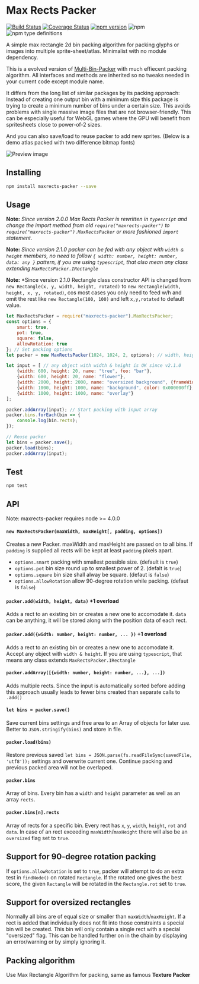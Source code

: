 # Max Rects Packer

[![Build Status](https://travis-ci.org/soimy/maxrects-packer.svg?branch=master)](https://travis-ci.org/soimy/maxrects-packer)
[![Coverage Status](https://coveralls.io/repos/github/soimy/maxrects-packer/badge.svg?branch=master)](https://coveralls.io/github/soimy/maxrects-packer?branch=master)
[![npm version](https://badge.fury.io/js/maxrects-packer.svg)](https://badge.fury.io/js/maxrects-packer)
![npm](https://img.shields.io/npm/dm/maxrects-packer.svg)
![npm type definitions](https://shields-staging.herokuapp.com/npm/types/maxrects-packer.svg)

A simple max rectangle 2d bin packing algorithm for packing glyphs or images into multiple sprite-sheet/atlas. Minimalist with no module dependency.

This is a evolved version of [Multi-Bin-Packer](https://github.com/marekventur/multi-bin-packer) with much effiecent packing algorithm. All interfaces and methods are inherited so no tweaks needed in your current code except module name.

It differs from the long list of similar packages by its packing approach: Instead of creating one output bin with a minimum size this package is trying to create a minimum number of bins under a certain size. This avoids problems with single massive image files that are not browser-friendly. This can be especially useful for WebGL games where the GPU will benefit from spritesheets close to power-of-2 sizes.

And you can also save/load to reuse packer to add new sprites. (Below is a demo atlas packed with two difference bitmap fonts)

![Preview image](https://raw.githubusercontent.com/soimy/maxrects-packer/master/preview.png)

## Installing

```bash
npm install maxrects-packer --save
```

## Usage

**Note:** *Since version 2.0.0 Max Rects Packer is rewritten in `typescript` and change the import method from old `require("maxrects-packer")` to `require("maxrects-packer").MaxRectsPacker` or more fashioned `import` statement.*

**Note:** *Since version 2.1.0 packer can be fed with any object with `width & height` members, no need to follow `{ width: number, height: number, data: any }` pattern, if you are using `typescript`, that also mean any class extending `MaxRectsPacker.IRectangle`*

**Note:** *Since version 2.1.0 Rectangle class constructor API is changed from `new Rectangle(x, y, width, height, rotated)` to `new Rectangle(width, height, x, y, rotated)`, cos most cases you only need to feed w/h and omit the rest like `new Rectangle(100, 100)` and left `x,y,rotated` to default value.

```javascript
let MaxRectsPacker = require("maxrects-packer").MaxRectsPacker;
const options = {
    smart: true,
    pot: true,
    square: false,
    allowRotation: true
}; // Set packing options
let packer = new MaxRectsPacker(1024, 1024, 2, options); // width, height, padding, options

let input = [ // any object with width & height is OK since v2.1.0
    {width: 600, height: 20, name: "tree", foo: "bar"},
    {width: 600, height: 20, name: "flower"},
    {width: 2000, height: 2000, name: "oversized background", {frameWidth: 500, frameHeight: 500}},
    {width: 1000, height: 1000, name: "background", color: 0x000000ff},
    {width: 1000, height: 1000, name: "overlay"}
];

packer.addArray(input); // Start packing with input array
packer.bins.forEach(bin => {
    console.log(bin.rects);
});

// Reuse packer
let bins = packer.save();
packer.load(bins);
packer.addArray(input);

```

## Test

```bash
npm test
```

## API

Note: maxrects-packer requires node >= 4.0.0

#### ```new MaxRectsPacker(maxWidth, maxHeight[, padding, options])```

Creates a new Packer. maxWidth and maxHeight are passed on to all bins. If ```padding``` is supplied all rects will be kept at least ```padding``` pixels apart.

- `options.smart` packing with smallest possible size. (default is `true`)
- `options.pot` bin size round up to smallest power of 2. (defalt is `true`)
- `options.square` bin size shall alway be square. (defaut is `false`) 
- `options.allowRotation` allow 90-degree rotation while packing. (defaut is `false`) 

#### ```packer.add(width, height, data)``` +1 overload

Adds a rect to an existing bin or creates a new one to accomodate it. ```data``` can be anything, it will be stored along with the position data of each rect.

#### ```packer.add({width: number, height: number, ... })``` +1 overload

Adds a rect to an existing bin or creates a new one to accomodate it. Accept any object with `width & height`. If you are using `typescript`, that means any class extends `MaxRectsPacker.IRectangle`

#### ```packer.addArray([{width: number, height: number, ...}, ...])```

Adds multiple rects. Since the input is automatically sorted before adding this approach usually leads to fewer bins created than separate calls to ```.add()```

#### ```let bins = packer.save()```

Save current bins settings and free area to an Array of objects for later use. Better to `JSON.stringify(bins)` and store in file.

#### ```packer.load(bins)```

Restore previous saved `let bins = JSON.parse(fs.readFileSync(savedFile, 'utf8'));` settings and overwrite current one. Continue packing and previous packed area will not be overlaped.

#### ```packer.bins```

Array of bins. Every bin has a ```width``` and ```height``` parameter as well as an array ```rects```.

#### ```packer.bins[n].rects```

Array of rects for a specific bin. Every rect has ```x```, ```y```, ```width```, ```height```, ```rot``` and ```data```. In case of an rect exceeding ```maxWidth```/```maxHeight``` there will also be an ```oversized``` flag set to ```true```.

## Support for 90-degree rotation packing

If `options.allowRotation` is set to `true`, packer will attempt to do an extra test in `findNode()` on rotated `Rectangle`. If the rotated one gives the best score, the given `Rectangle` will be rotated in the `Rectangle.rot` set to `true`.

## Support for oversized rectangles

Normally all bins are of equal size or smaller than ```maxWidth```/```maxHeight```. If a rect is added that individually does not fit into those constraints a special bin will be created. This bin will only contain a single rect with a special "oversized" flag. This can be handled further on in the chain by displaying an error/warning or by simply ignoring it.

## Packing algorithm

Use Max Rectangle Algorithm for packing, same as famous **Texture Packer**
